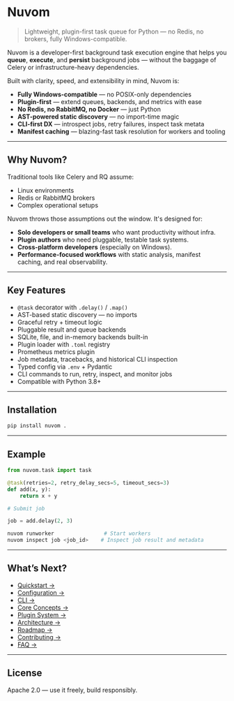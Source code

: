 # Nuvom

> Lightweight, plugin-first task queue for Python — no Redis, no brokers, fully Windows-compatible.

Nuvom is a developer-first background task execution engine that helps you **queue**, **execute**, and **persist** background jobs — without the baggage of Celery or infrastructure-heavy dependencies.

Built with clarity, speed, and extensibility in mind, Nuvom is:

- **Fully Windows-compatible** — no POSIX-only dependencies
- **Plugin-first** — extend queues, backends, and metrics with ease
- **No Redis, no RabbitMQ, no Docker** — just Python
- **AST-powered static discovery** — no import-time magic
- **CLI-first DX** — introspect jobs, retry failures, inspect task metata
- **Manifest caching** — blazing-fast task resolution for workers and tooling

---

## Why Nuvom?

Traditional tools like Celery and RQ assume:

- Linux environments
- Redis or RabbitMQ brokers
- Complex operational setups

Nuvom throws those assumptions out the window. It's designed for:

- **Solo developers or small teams** who want productivity without infra.
- **Plugin authors** who need pluggable, testable task systems.
- **Cross-platform developers** (especially on Windows).
- **Performance-focused workflows** with static analysis, manifest caching, and real observability.

---

## Key Features

- `@task` decorator with `.delay()` / `.map()`  
- AST-based static discovery — no imports  
- Graceful retry + timeout logic  
- Pluggable result and queue backends  
- SQLite, file, and in-memory backends built-in  
- Plugin loader with `.toml` registry  
- Prometheus metrics plugin  
- Job metadata, tracebacks, and historical CLI inspection  
- Typed config via `.env` + Pydantic  
- CLI commands to run, retry, inspect, and monitor jobs  
- Compatible with Python 3.8+

---

## Installation

```bash
pip install nuvom .
```

---

## Example

```python
from nuvom.task import task

@task(retries=2, retry_delay_secs=5, timeout_secs=3)
def add(x, y):
    return x + y

# Submit job

job = add.delay(2, 3)
```

```bash
nuvom runworker                # Start workers
nuvom inspect job <job_id>    # Inspect job result and metadata
```

---

## What’s Next?

- [Quickstart →](quickstart.md)
- [Configuration →](configuration.md)
- [CLI →](cli.md)
- [Core Concepts →](concepts.md)
- [Plugin System →](plugins.md)
- [Architecture →](architecture.md)
- [Roadmap →](roadmap.md)
- [Contributing →](contributing.md)
- [FAQ →](faq.md)

---

## License

Apache 2.0 — use it freely, build responsibly.
